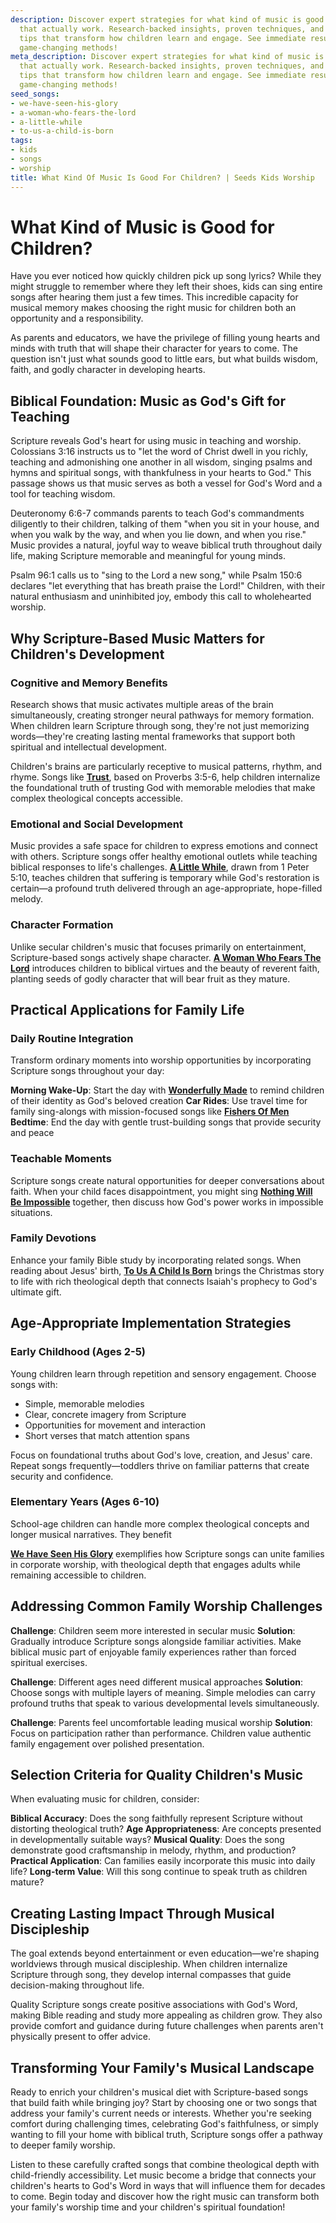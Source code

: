 ```yaml
---
description: Discover expert strategies for what kind of music is good for children
  that actually work. Research-backed insights, proven techniques, and professional
  tips that transform how children learn and engage. See immediate results with these
  game-changing methods!
meta_description: Discover expert strategies for what kind of music is good for children
  that actually work. Research-backed insights, proven techniques, and professional
  tips that transform how children learn and engage. See immediate results with these
  game-changing methods!
seed_songs:
- we-have-seen-his-glory
- a-woman-who-fears-the-lord
- a-little-while
- to-us-a-child-is-born
tags:
- kids
- songs
- worship
title: What Kind Of Music Is Good For Children? | Seeds Kids Worship
---
```

# What Kind of Music is Good for Children?

Have you ever noticed how quickly children pick up song lyrics? While they might struggle to remember where they left their shoes, kids can sing entire songs after hearing them just a few times. This incredible capacity for musical memory makes choosing the right music for children both an opportunity and a responsibility.

As parents and educators, we have the privilege of filling young hearts and minds with truth that will shape their character for years to come. The question isn't just what sounds good to little ears, but what builds wisdom, faith, and godly character in developing hearts.

## Biblical Foundation: Music as God's Gift for Teaching

Scripture reveals God's heart for using music in teaching and worship. Colossians 3:16 instructs us to "let the word of Christ dwell in you richly, teaching and admonishing one another in all wisdom, singing psalms and hymns and spiritual songs, with thankfulness in your hearts to God." This passage shows us that music serves as both a vessel for God's Word and a tool for teaching wisdom.

Deuteronomy 6:6-7 commands parents to teach God's commandments diligently to their children, talking of them "when you sit in your house, and when you walk by the way, and when you lie down, and when you rise." Music provides a natural, joyful way to weave biblical truth throughout daily life, making Scripture memorable and meaningful for young minds.

Psalm 96:1 calls us to "sing to the Lord a new song," while Psalm 150:6 declares "let everything that has breath praise the Lord!" Children, with their natural enthusiasm and uninhibited joy, embody this call to wholehearted worship.

## Why Scripture-Based Music Matters for Children's Development

### Cognitive and Memory Benefits

Research shows that music activates multiple areas of the brain simultaneously, creating stronger neural pathways for memory formation. When children learn Scripture through song, they're not just memorizing words—they're creating lasting mental frameworks that support both spiritual and intellectual development.

Children's brains are particularly receptive to musical patterns, rhythm, and rhyme. Songs like **[Trust](https://seedskidsworship.com/product/trust-proverbs-35-6-2/)**, based on Proverbs 3:5-6, help children internalize the foundational truth of trusting God with memorable melodies that make complex theological concepts accessible.

### Emotional and Social Development

Music provides a safe space for children to express emotions and connect with others. Scripture songs offer healthy emotional outlets while teaching biblical responses to life's challenges. **[A Little While](https://seedskidsworship.com/product/a-little-while-1-peter-510-2/)**, drawn from 1 Peter 5:10, teaches children that suffering is temporary while God's restoration is certain—a profound truth delivered through an age-appropriate, hope-filled melody.

### Character Formation

Unlike secular children's music that focuses primarily on entertainment, Scripture-based songs actively shape character. **[A Woman Who Fears The Lord](https://seedskidsworship.com/product/a-woman-who-fears-the-lord-proverbs-3130/)** introduces children to biblical virtues and the beauty of reverent faith, planting seeds of godly character that will bear fruit as they mature.

## Practical Applications for Family Life

### Daily Routine Integration

Transform ordinary moments into worship opportunities by incorporating Scripture songs throughout your day:

**Morning Wake-Up**: Start the day with **[Wonderfully Made](https://seedskidsworship.com/product/wonderfully-made-psalm-13914-2/)** to remind children of their identity as God's beloved creation
**Car Rides**: Use travel time for family sing-alongs with mission-focused songs like **[Fishers Of Men](https://seedskidsworship.com/product/fishers-of-men-matthew-418-20/)**
**Bedtime**: End the day with gentle trust-building songs that provide security and peace

### Teachable Moments

Scripture songs create natural opportunities for deeper conversations about faith. When your child faces disappointment, you might sing **[Nothing Will Be Impossible](https://seedskidsworship.com/product/nothing-will-be-impossible-luke-135-37-2/)** together, then discuss how God's power works in impossible situations.

### Family Devotions

Enhance your family Bible study by incorporating related songs. When reading about Jesus' birth, **[To Us A Child Is Born](https://seedskidsworship.com/product/to-us-a-child-is-born-isaiah-96-john-316/)** brings the Christmas story to life with rich theological depth that connects Isaiah's prophecy to God's ultimate gift.

## Age-Appropriate Implementation Strategies

### Early Childhood (Ages 2-5)

Young children learn through repetition and sensory engagement. Choose songs with:
- Simple, memorable melodies
- Clear, concrete imagery from Scripture
- Opportunities for movement and interaction
- Short verses that match attention spans

Focus on foundational truths about God's love, creation, and Jesus' care. Repeat songs frequently—toddlers thrive on familiar patterns that create security and confidence.

### Elementary Years (Ages 6-10)

School-age children can handle more complex theological concepts and longer musical narratives. They benefit

**[We Have Seen His Glory](https://seedskidsworship.com/product/we-have-seen-his-glory-john-114-esv/)** exemplifies how Scripture songs can unite families in corporate worship, with theological depth that engages adults while remaining accessible to children.

## Addressing Common Family Worship Challenges

**Challenge**: Children seem more interested in secular music
**Solution**: Gradually introduce Scripture songs alongside familiar activities. Make biblical music part of enjoyable family experiences rather than forced spiritual exercises.

**Challenge**: Different ages need different musical approaches
**Solution**: Choose songs with multiple layers of meaning. Simple melodies can carry profound truths that speak to various developmental levels simultaneously.

**Challenge**: Parents feel uncomfortable leading musical worship
**Solution**: Focus on participation rather than performance. Children value authentic family engagement over polished presentation.

## Selection Criteria for Quality Children's Music

When evaluating music for children, consider:

**Biblical Accuracy**: Does the song faithfully represent Scripture without distorting theological truth?
**Age Appropriateness**: Are concepts presented in developmentally suitable ways?
**Musical Quality**: Does the song demonstrate good craftsmanship in melody, rhythm, and production?
**Practical Application**: Can families easily incorporate this music into daily life?
**Long-term Value**: Will this song continue to speak truth as children mature?

## Creating Lasting Impact Through Musical Discipleship

The goal extends beyond entertainment or even education—we're shaping worldviews through musical discipleship. When children internalize Scripture through song, they develop internal compasses that guide decision-making throughout life.

Quality Scripture songs create positive associations with God's Word, making Bible reading and study more appealing as children grow. They also provide comfort and guidance during future challenges when parents aren't physically present to offer advice.

## Transforming Your Family's Musical Landscape

Ready to enrich your children's musical diet with Scripture-based songs that build faith while bringing joy? Start by choosing one or two songs that address your family's current needs or interests. Whether you're seeking comfort during challenging times, celebrating God's faithfulness, or simply wanting to fill your home with biblical truth, Scripture songs offer a pathway to deeper family worship.

Listen to these carefully crafted songs that combine theological depth with child-friendly accessibility. Let music become a bridge that connects your children's hearts to God's Word in ways that will influence them for decades to come. Begin today and discover how the right music can transform both your family's worship time and your children's spiritual foundation!

<script type="application/ld+json">
{
  "@context": "https://schema.org",
  "@type": "Article",
  "headline": "What Kind Of Music Is Good For Children",
  "author": {
    "@type": "Organization",
    "name": "Seeds Kids Worship"
  },
  "publisher": {
    "@type": "Organization",
    "name": "Seeds Kids Worship",
    "logo": {
      "@type": "ImageObject",
      "url": "https://seedskidsworship.com/logo.png"
    }
  },
  "datePublished": "2025-09-08T13:26:49.872817",
  "dateModified": "2025-09-08T13:26:49.872850",
  "description": "Discover expert strategies for what kind of music is good for children that actually work. Research-backed insights, proven techniques, and professional tips th",
  "mainEntityOfPage": {
    "@type": "WebPage",
    "@id": "https://seedskidsworship.com/activities/what-kind-of-music-is-good-for-children/"
  }
}
</script>

<script type="application/ld+json">
{
  "@context": "https://schema.org",
  "@type": "Product",
  "name": "We Have Seen His Glory",
  "description": "Worship song declaring we have seen Christ's glory from John 1:14",
  "url": "https://seedskidsworship.com/product/we-have-seen-his-glory-john-114-esv/",
  "brand": {
    "@type": "Brand",
    "name": "Seeds Kids Worship"
  },
  "category": "Children's Christian Music",
  "album": "Single"
}
</script>

<script type="application/ld+json">
{
  "@context": "https://schema.org",
  "@type": "Product",
  "name": "A Woman Who Fears The Lord",
  "description": "Character-building song teaching about the virtue and beauty of fearing the Lord",
  "url": "https://seedskidsworship.com/product/a-woman-who-fears-the-lord-proverbs-3130/",
  "brand": {
    "@type": "Brand",
    "name": "Seeds Kids Worship"
  },
  "category": "Children's Christian Music",
  "album": "The Word of God"
}
</script>

<script type="application/ld+json">
{
  "@context": "https://schema.org",
  "@type": "Product",
  "name": "A Little While
